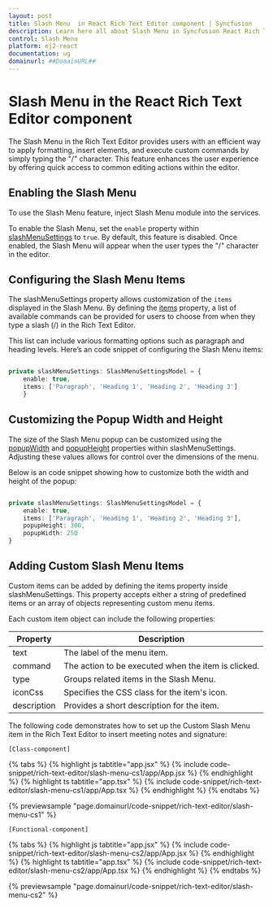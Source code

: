 ```yaml
---
layout: post
title: Slash Menu  in React Rich Text Editor component | Syncfusion
description: Learn here all about Slash Menu in Syncfusion React Rich Text Editor component of Syncfusion Essential JS 2 and more.
control: Slash Menu 
platform: ej2-react
documentation: ug
domainurl: ##DomainURL##
---
```


# Slash Menu in the React Rich Text Editor component

The Slash Menu in the Rich Text Editor provides users with an efficient way to apply formatting, insert elements, and execute custom commands by simply typing the "/" character. This feature enhances the user experience by offering quick access to common editing actions within the editor.

## Enabling the Slash Menu

To use the Slash Menu feature, inject Slash Menu module into the services.

To enable the Slash Menu, set the `enable` property within [slashMenuSettings](https://ej2.syncfusion.com/react/documentation/api/rich-text-editor/#slashmenusettings) to `true`. By default, this feature is disabled. Once enabled, the Slash Menu will appear when the user types the "/" character in the editor.

## Configuring the Slash Menu Items

The slashMenuSettings property allows customization of the `items` displayed in the Slash Menu. By defining the [items](https://ej2.syncfusion.com/react/documentation/api/rich-text-editor/slashMenuSettingsModel/#items) property, a list of available commands can be provided for users to choose from when they type a slash (/) in the Rich Text Editor.

This list can include various formatting options such as paragraph and heading levels. Here’s an code snippet of configuring the Slash Menu items:

```typescript

private slashMenuSettings: SlashMenuSettingsModel = {
    enable: true,
    items: ['Paragraph', 'Heading 1', 'Heading 2', 'Heading 3'] 
    }

```

## Customizing the Popup Width and Height

The size of the Slash Menu popup can be customized using the [popupWidth](https://ej2.syncfusion.com/react/documentation/api/rich-text-editor/slashMenuSettingsModel/#popupwidth) and [popupHeight](https://ej2.syncfusion.com/react/documentation/api/rich-text-editor/slashMenuSettingsModel/#popupheight) properties within slashMenuSettings. Adjusting these values allows for control over the dimensions of the menu. 

Below is an code snippet showing how to customize both the width and height of the popup:

```typescript

private slashMenuSettings: SlashMenuSettingsModel = {
    enable: true,
    items: ['Paragraph', 'Heading 1', 'Heading 2', 'Heading 3'],
    popupHeight: 300,
    popupWidth: 250
}

```

## Adding Custom Slash Menu Items

Custom items can be added by defining the items property inside slashMenuSettings. This property accepts either a string of predefined items or an array of objects representing custom menu items.

Each custom item object can include the following properties:

| Property    | Description                                           |
|-------------|-------------------------------------------------------|
| text        | The label of the menu item.                           |
| command     | The action to be executed when the item is clicked.   |
| type        | Groups related items in the Slash Menu.               |
| iconCss     | Specifies the CSS class for the item's icon.          |
| description | Provides a short description for the item.            |


The following code demonstrates how to set up the Custom Slash Menu item in the Rich Text Editor to insert meeting notes and signature:


`[Class-component]`

{% tabs %}
{% highlight js tabtitle="app.jsx" %}
{% include code-snippet/rich-text-editor/slash-menu-cs1/app/App.jsx %}
{% endhighlight %}
{% highlight ts tabtitle="app.tsx" %}
{% include code-snippet/rich-text-editor/slash-menu-cs1/app/App.tsx %}
{% endhighlight %}
{% endtabs %}

 {% previewsample "page.domainurl/code-snippet/rich-text-editor/slash-menu-cs1" %}

`[Functional-component]`

{% tabs %}
{% highlight js tabtitle="app.jsx" %}
{% include code-snippet/rich-text-editor/slash-menu-cs2/app/App.jsx %}
{% endhighlight %}
{% highlight ts tabtitle="app.tsx" %}
{% include code-snippet/rich-text-editor/slash-menu-cs2/app/App.tsx %}
{% endhighlight %}
{% endtabs %}

 {% previewsample "page.domainurl/code-snippet/rich-text-editor/slash-menu-cs2" %}